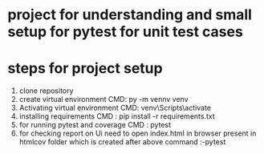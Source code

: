 # project for understanding and small setup for pytest for unit test cases

# steps for project setup

1. clone repository
2. create virtual environment CMD: py -m vennv venv
3. Activating virtual environment CMD: venv\Scripts\activate
4. installing requirements CMD : pip install -r requirements.txt
5. for running pytest and coverage CMD : pytest
6. for checking report on Ui need to open index.html in browser present in htmlcov folder 
   which is created after above command :-pytest
